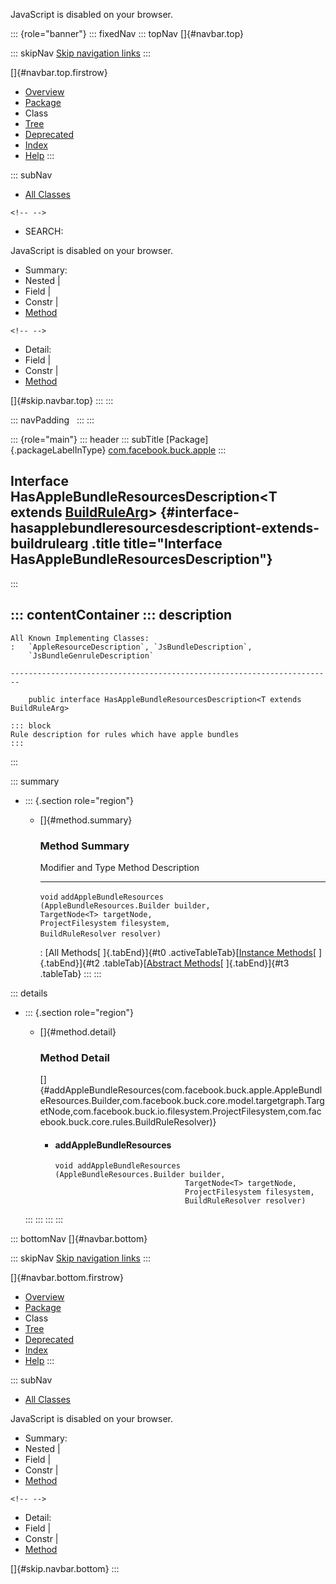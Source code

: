 <div>

JavaScript is disabled on your browser.

</div>

::: {role="banner"}
::: fixedNav
::: topNav
[]{#navbar.top}

::: skipNav
[Skip navigation links](#skip.navbar.top "Skip navigation links")
:::

[]{#navbar.top.firstrow}

-   [Overview](../../../../index.html)
-   [Package](package-summary.html)
-   Class
-   [Tree](package-tree.html)
-   [Deprecated](../../../../deprecated-list.html)
-   [Index](../../../../index-all.html)
-   [Help](../../../../help-doc.html)
:::

::: subNav
-   [All Classes](../../../../allclasses.html)

```{=html}
<!-- -->
```
-   SEARCH:

<div>

<div>

JavaScript is disabled on your browser.

</div>

</div>

<div>

-   Summary: 
-   Nested \| 
-   Field \| 
-   Constr \| 
-   [Method](#method.summary)

```{=html}
<!-- -->
```
-   Detail: 
-   Field \| 
-   Constr \| 
-   [Method](#method.detail)

</div>

[]{#skip.navbar.top}
:::
:::

::: navPadding
 
:::
:::

::: {role="main"}
::: header
::: subTitle
[Package]{.packageLabelInType} [com.facebook.buck.apple](package-summary.html)
:::

## Interface HasAppleBundleResourcesDescription\<T extends [BuildRuleArg](../core/description/arg/BuildRuleArg.html "interface in com.facebook.buck.core.description.arg")\> {#interface-hasapplebundleresourcesdescriptiont-extends-buildrulearg .title title="Interface HasAppleBundleResourcesDescription"}
:::

::: contentContainer
::: description
-   

    All Known Implementing Classes:
    :   `AppleResourceDescription`, `JsBundleDescription`,
        `JsBundleGenruleDescription`

    ------------------------------------------------------------------------

        public interface HasAppleBundleResourcesDescription<T extends BuildRuleArg>

    ::: block
    Rule description for rules which have apple bundles
    :::
:::

::: summary
-   ::: {.section role="region"}
    -   []{#method.summary}

        ### Method Summary

          Modifier and Type   Method                                                                                                                                                                                                                     Description
          ------------------- -------------------------------------------------------------------------------------------------------------------------------------------------------------------------------------------------------------------------- -------------
          `void`              `addAppleBundleResources​(AppleBundleResources.Builder builder,                        TargetNode<T> targetNode,                        ProjectFilesystem filesystem,                        BuildRuleResolver resolver)`    

          : [All Methods[ ]{.tabEnd}]{#t0 .activeTableTab}[[Instance
          Methods](javascript:show(2);)[ ]{.tabEnd}]{#t2
          .tableTab}[[Abstract
          Methods](javascript:show(4);)[ ]{.tabEnd}]{#t3 .tableTab}
    :::
:::

::: details
-   ::: {.section role="region"}
    -   []{#method.detail}

        ### Method Detail

        []{#addAppleBundleResources(com.facebook.buck.apple.AppleBundleResources.Builder,com.facebook.buck.core.model.targetgraph.TargetNode,com.facebook.buck.io.filesystem.ProjectFilesystem,com.facebook.buck.core.rules.BuildRuleResolver)}

        -   #### addAppleBundleResources

            ``` methodSignature
            void addAppleBundleResources​(AppleBundleResources.Builder builder,
                                         TargetNode<T> targetNode,
                                         ProjectFilesystem filesystem,
                                         BuildRuleResolver resolver)
            ```
    :::
:::
:::
:::

::: bottomNav
[]{#navbar.bottom}

::: skipNav
[Skip navigation links](#skip.navbar.bottom "Skip navigation links")
:::

[]{#navbar.bottom.firstrow}

-   [Overview](../../../../index.html)
-   [Package](package-summary.html)
-   Class
-   [Tree](package-tree.html)
-   [Deprecated](../../../../deprecated-list.html)
-   [Index](../../../../index-all.html)
-   [Help](../../../../help-doc.html)
:::

::: subNav
-   [All Classes](../../../../allclasses.html)

<div>

<div>

JavaScript is disabled on your browser.

</div>

</div>

<div>

-   Summary: 
-   Nested \| 
-   Field \| 
-   Constr \| 
-   [Method](#method.summary)

```{=html}
<!-- -->
```
-   Detail: 
-   Field \| 
-   Constr \| 
-   [Method](#method.detail)

</div>

[]{#skip.navbar.bottom}
:::

